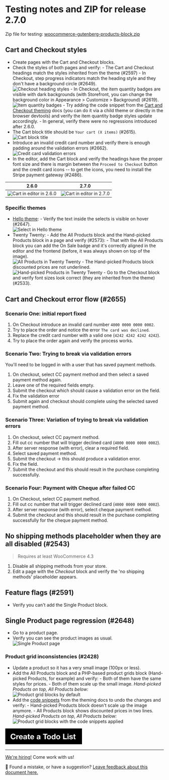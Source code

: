 # Testing notes and ZIP for release 2.7.0

Zip file for testing: [woocommerce-gutenberg-products-block.zip](https://github.com/woocommerce/woocommerce-gutenberg-products-block/files/4747000/woocommerce-gutenberg-products-block.zip)

## Cart and Checkout styles

-   Create pages with the Cart and Checkout blocks.
-   Check the styles of both pages and verify: - The Cart and Checkout headings match the styles inherited from the theme (#2597) - In Checkout, step progress indicators match the heading style and they don't have a background circle (#2649).<br>
    ![Checkout heading styles](https://user-images.githubusercontent.com/3616980/84032118-1e327300-a997-11ea-8c06-363ac2bd78b3.png) - In Checkout, the item quantity badges are visible with dark backgrounds (with Storefront, you can change the background color in Appearance > Customize > Background) (#2619).<br>
    ![Item quantity badges](https://user-images.githubusercontent.com/3616980/84031988-ed523e00-a996-11ea-8545-339111e31f5f.png) - Try adding the code snippet from the [Cart and Checkout theming](https://github.com/woocommerce/woocommerce-gutenberg-products-block/blob/trunk/docs/theming/cart-and-checkout.md#item-quantity-badge) docs (you can do it via a child theme or directly in the browser devtools) and verify the item quantity badge styles update accordingly. - In general, verify there were no regressions introduced after 2.6.0.
-   The Cart block title should be `Your cart (X items)` (#2615).<br>
    ![Cart block title](https://user-images.githubusercontent.com/3616980/84032294-66ea2c00-a997-11ea-8d6d-929668cb702b.png)
-   Introduce an invalid credit card number and verify there is enough padding around the validation errors (#2662).<br>
    ![Credit card validation errors](https://user-images.githubusercontent.com/3616980/84011799-f0d5cd00-a976-11ea-8cb2-a7e7ef38b0b0.png)
-   In the editor, add the Cart block and verify the headings have the proper font size and there is margin between the `Proceed to Checkout` button and the credit card icons -- to get the icons, you need to install the Stripe payment gateway (#2486).

| 2.6.0                                                                                                                           | 2.7.0                                                                                                                           |
| ------------------------------------------------------------------------------------------------------------------------------- | ------------------------------------------------------------------------------------------------------------------------------- |
| ![Cart in editor in 2.6.0](https://user-images.githubusercontent.com/3616980/81926566-71a4e180-95e2-11ea-8c43-7a5064831e5b.png) | ![Cart in editor in 2.7.0](https://user-images.githubusercontent.com/3616980/81926959-24753f80-95e3-11ea-8cd4-6374ff3870ce.png) |

### Specific themes

-   [Hello theme](https://elementor.com/hello-theme/): - Verify the text inside the selects is visible on hover (#2647).<br>
    ![Select in Hello theme](https://user-images.githubusercontent.com/3616980/84032650-f4c61700-a997-11ea-969d-6427d1e221bb.png)
-   Twenty Twenty: - Add the All Products block and the Hand-picked Products block in a page and verify (#2573): - That with the All Products block you can add the On Sale badge and it's correctly aligned in the editor and the frontend (before, it was always shown on top of the image).<br>
    ![All Products in Twenty Twenty](https://user-images.githubusercontent.com/3616980/83013870-fef22800-a01d-11ea-8ea8-21229285d10a.png) - The Hand-picked Products block discounted prices are not underlined.<br>
    ![Hand-picked Products in Twenty Twenty](https://user-images.githubusercontent.com/3616980/83013599-8e4b0b80-a01d-11ea-88ab-a1537110c4e2.png) - Go to the Checkout block and verify font sizes look correct (they are inherited from the theme) (#2533).

## Cart and Checkout error flow (#2655)

### Scenario One: initial report fixed

1. On Checkout introduce an invalid card number `4000 0000 0000 0002`.
2. Try to place the order and notice the error `The card was declined`.
3. Replace the credit card number with a valid one (`4242 4242 4242 4242`).
4. Try to place the order again and verify the process works.

### Scenario Two: Trying to break via validation errors

You'll need to be logged in with a user that has saved payment methods.

1. On checkout, select CC payment method and then select a saved payment method again.
2. Leave one of the required fields empty.
3. Submit the checkout which should cause a validation error on the field.
4. Fix the validation error
5. Submit again and checkout should complete using the selected saved payment method.

### Scenario Three: Variation of trying to break via validation errors

1. On checkout, select CC payment method.
2. Fill out cc number that will trigger declined card (`4000 0000 0000 0002`).
3. After server response (with error), clear a required field.
4. Select saved payment method.
5. Submit the checkout -> this should produce a validation error.
6. Fix the field.
7. Submit the checkout and this should result in the purchase completing successfully.

### Scenario Four: Payment with Cheque after failed CC

1. On Checkout, select CC payment method.
2. Fill out cc number that will trigger declined card (`4000 0000 0000 0002`).
3. After server response (with error), select cheque payment method.
4. Submit the checkout and this should result in the purchase completing successfully for the cheque payment method.

## No shipping methods placeholder when they are all disabled (#2543)

> Requires at least WooCommerce 4.3

1. Disable all shipping methods from your store.
2. Edit a page with the _Checkout_ block and verify the 'no shipping methods' placeholder appears.

## Feature flags (#2591)

-   Verify you can't add the Single Product block.

## Single Product page regression (#2648)

-   Go to a product page.
-   Verify you can see the product images as usual.<br>
    ![Single Product page](https://user-images.githubusercontent.com/3616980/84032892-4f5f7300-a998-11ea-9f2d-f2d0e57860c9.png)

### Product grid inconsistencies (#2428)

-   Update a product so it has a very small image (100px or less).
-   Add the All Products block and a PHP-based product grids block (Hand-picked Products, for example) and verify: - Both of them have the same styles for prices. - Both of them scale up the small image.
    _Hand-picked Products on top, All Products below:_<br>
    ![Product grid blocks by default](https://user-images.githubusercontent.com/3616980/83166453-3d1b4480-a10f-11ea-813f-2515b26dedac.png)
-   Add the [code snippets](https://github.com/woocommerce/woocommerce-gutenberg-products-block/blob/trunk/docs/theming/product-grid-270.md#product-grid-blocks-style-update-in-270) from the theming docs to undo the changes and verify: - Hand-picked Products block doesn't scale up the image anymore. - All Products block shows discounted prices in two lines.
    _Hand-picked Products on top, All Products below:_<br>
    ![Product grid blocks with the code snippets applied](https://user-images.githubusercontent.com/3616980/83164436-828a4280-a10c-11ea-81c1-b9a62cdf52b5.png)

[![Create Todo list](https://raw.githubusercontent.com/senadir/todo-my-markdown/master/public/github-button.svg?sanitize=true)](https://git-todo.netlify.app/create)

<!-- FEEDBACK -->

---

[We're hiring!](https://woocommerce.com/careers/) Come work with us!

🐞 Found a mistake, or have a suggestion? [Leave feedback about this document here.](https://github.com/woocommerce/woocommerce-gutenberg-products-block/issues/new?assignees=&labels=type%3A+documentation&template=--doc-feedback.md&title=Feedback%20on%20./docs/testing/releases/270.md)

<!-- /FEEDBACK -->
